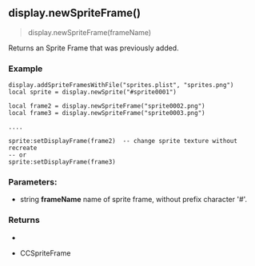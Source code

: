 
## display.newSpriteFrame()

> display.newSpriteFrame(frameName)

Returns an Sprite Frame that was previously added.

### Example

    display.addSpriteFramesWithFile("sprites.plist", "sprites.png")
    local sprite = display.newSprite("#sprite0001")

    local frame2 = display.newSpriteFrame("sprite0002.png")
    local frame3 = display.newSpriteFrame("sprite0003.png")

    ....

    sprite:setDisplayFrame(frame2)  -- change sprite texture without recreate
    -- or
    sprite:setDisplayFrame(frame3)

### Parameters:

-   string **frameName** name of sprite frame, without prefix character '#'.


### Returns

-   

-   CCSpriteFrame
